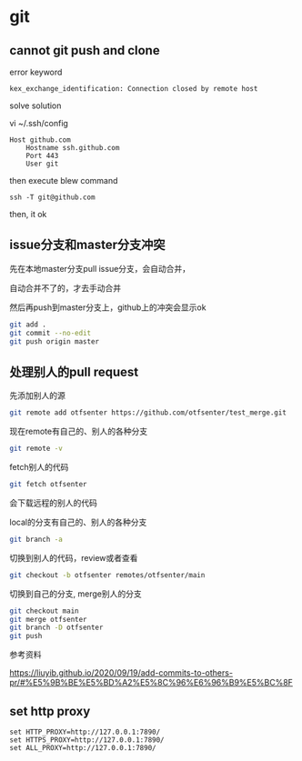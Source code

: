 # git


## cannot git push and clone

error keyword

```
kex_exchange_identification: Connection closed by remote host
```


solve solution

vi ~/.ssh/config

```
Host github.com
    Hostname ssh.github.com
    Port 443
    User git
```


then execute blew command

```
ssh -T git@github.com
```

then, it ok




## issue分支和master分支冲突

先在本地master分支pull issue分支，会自动合并，

自动合并不了的，才去手动合并

然后再push到master分支上，github上的冲突会显示ok

```bash
git add .
git commit --no-edit
git push origin master
```

## 处理别人的pull request

先添加别人的源

```bash
git remote add otfsenter https://github.com/otfsenter/test_merge.git

```

现在remote有自己的、别人的各种分支

```bash
git remote -v
```

fetch别人的代码

```bash
git fetch otfsenter
```

会下载远程的别人的代码

local的分支有自己的、别人的各种分支

```bash
git branch -a
```



切换到别人的代码，review或者查看

```bash
git checkout -b otfsenter remotes/otfsenter/main
```

切换到自己的分支, merge别人的分支

```bash
git checkout main
git merge otfsenter
git branch -D otfsenter
git push
```

参考资料

https://liuyib.github.io/2020/09/19/add-commits-to-others-pr/#%E5%9B%BE%E5%BD%A2%E5%8C%96%E6%96%B9%E5%BC%8F


## set http proxy

```
set HTTP_PROXY=http://127.0.0.1:7890/
set HTTPS_PROXY=http://127.0.0.1:7890/
set ALL_PROXY=http://127.0.0.1:7890/
```
